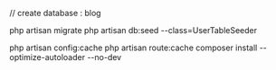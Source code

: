 // create database : blog

php artisan migrate
php artisan db:seed --class=UserTableSeeder

php artisan config:cache
php artisan route:cache
composer install --optimize-autoloader --no-dev